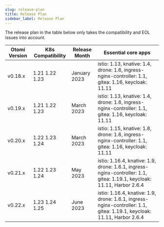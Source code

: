 ```yaml
---
slug: release-plan
title: Release Plan
sidebar_label: Release Plan
---
```


The release plan in the table below only takes the compatibility and EOL issues into account.


| Otomi Version | K8s Compatibility | Release Month | Essential core apps |
| -------       | ------            | ------       | ------              |
| v0.18.x       | 1.21 1.22 1.23    | January 2023   | istio: 1.13, knative: 1.4, drone: 1.6,  ingress-nginx-controller: 1.1, gitea: 1.16, keycloak: 11.11 |
| v0.19.x       | 1.21 1.22 1.23    | March 2023   | istio: 1.13, knative: 1.4, drone: 1.6,  ingress-nginx-controller: 1.1, gitea: 1.16, keycloak: 11.11 |
| v0.20.x       | 1.22 1.23 1.24    | March 2023   | istio: 1.15, knative: 1.8, drone: 1.6,  ingress-nginx-controller: 1.1, gitea: 1.16, keycloak: 11.11 |
| v0.21.x       | 1.22 1.23 1.24    | May 2023   | istio: 1.16.4, knative: 1.9, drone: 1.6.1,  ingress-nginx-controller: 1.1, gitea: 1.19.1, keycloak: 11.11, Harbor 2.6.4|
| v0.22.x       | 1.23 1.24 1.25    | June 2023   | istio: 1.16.4, knative: 1.9, drone: 1.6.1,  ingress-nginx-controller: 1.1, gitea: 1.19.1, keycloak: 11.11, Harbor 2.6.4|


